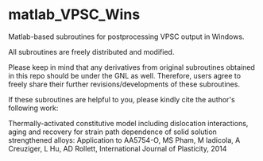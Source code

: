 # matlab_VPSC_Wins
Matlab-based subroutines for postprocessing VPSC output in Windows. 

All subroutines are freely distributed and modified. 

Please keep in mind that any derivatives from original subroutines obtained in this repo should be under the GNL as well. 
Therefore, users agree to freely share their further revisions/developments of these subroutines.

If these subroutines are helpful to you, please kindly cite the author's following work:

Thermally-activated constitutive model including dislocation interactions, aging and recovery for strain path dependence of solid solution strengthened alloys: Application to AA5754-O, MS Pham, M Iadicola, A Creuziger, L Hu, AD Rollett, International Journal of Plasticity, 2014